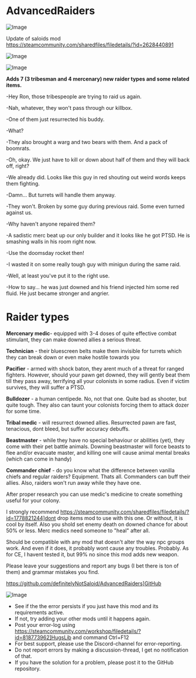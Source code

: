 # AdvancedRaiders

![Image](https://i.imgur.com/buuPQel.png)

Update of saloids mod
https://steamcommunity.com/sharedfiles/filedetails/?id=2628440891

![Image](https://i.imgur.com/pufA0kM.png)

	
![Image](https://i.imgur.com/Z4GOv8H.png)

**Adds 7 (3 tribesman and 4 mercenary) new raider types and some related items.**
    
 -Hey Ron, those tribespeople are trying to raid us again.
    
 -Nah, whatever, they won't pass through our killbox.
    
 -One of them just resurrected his buddy. 
    
 -What? 
    
 -They also brought a warg and two bears with them. And a pack of boomrats.
    
 -Oh, okay. We just have to kill or down about half of them and they will back off, right?
    
 -We already did. Looks like this guy in red shouting out weird words keeps them fighting.
    
 -Damn... But turrets will handle them anyway.
    
 -They won't. Broken by some guy during previous raid. Some even turned against us.
    
 -Why haven't anyone repaired them?
    
 -A sadistic merc beat up our only builder and it looks like he got PTSD. He is smashing walls in his room right now.
    
 -Use the doomsday rocket then!
    
 -I wasted it on some really tough guy with minigun during the same raid. 
    
 -Well, at least you've put it to the right use.
    
 -How to say... he was just downed and his friend injected him some red fluid. He just became stronger and angrier.
    
# Raider types 


**Mercenary medic**- equipped with 3-4 doses of quite effective combat stimulant, they can make downed allies a serious threat.

**Technician** - their bluescreen belts make them invisible for turrets which they can break down or even make hostile towards you

**Pacifier** - armed with shock baton, they arent much of a threat for ranged fighters. However, should your pawn get downed, they will gently beat them till they pass away, terrifying all your colonists in some radius. Even if victim survives, they will suffer a PTSD.

**Bulldozer** - a human centipede. No, not that one. Quite bad as shooter, but quite tough. They also can taunt your colonists forcing them to attack dozer for some time.

**Tribal medic** - will resurrect downed allies. Resurrected pawn are fast, tenacious, dont bleed, but suffer accuracy debuffs.

**Beastmaster** - while they have no special behaviour or abilities (yet), they come with their pet battle animals. Downing beastmaster will force beasts to flee and/or evacuate master, and killing one will cause animal mental breaks (which can come in handy)

**Commander chief** - do you know what the difference between vanilla chiefs and regular raiders? Equipment. Thats all. Commanders can buff their allies. Also, raiders won't run away while they have one.

After proper research you can use medic's medicine to create something useful for your colony.


 I strongly recommend https://steamcommunity.com/sharedfiles/filedetails/?id=1778821244]dont drop items mod to use with this one. Or without, it is cool by itself.
 Also you shold set enemy death on downed chance for about 50% or less. Merc medics need someone to "heal" after all.

 Should be compatible with any mod that doesn't alter the way npc groups work. And even if it does, it probably wont cause any troubles. Probably. As for CE, I havent tested it, but 99% no since this mod adds new weapon.
    
 Please leave your suggestions and report any bugs (I bet there is ton of them) and grammar mistakes you find. 

https://github.com/definitelyNotSaloid/AdvancedRaiders]GitHub
	
![Image](https://i.imgur.com/PwoNOj4.png)



-  See if the the error persists if you just have this mod and its requirements active.
-  If not, try adding your other mods until it happens again.
-  Post your error-log using https://steamcommunity.com/workshop/filedetails/?id=818773962]HugsLib and command Ctrl+F12
-  For best support, please use the Discord-channel for error-reporting.
-  Do not report errors by making a discussion-thread, I get no notification of that.
-  If you have the solution for a problem, please post it to the GitHub repository.


